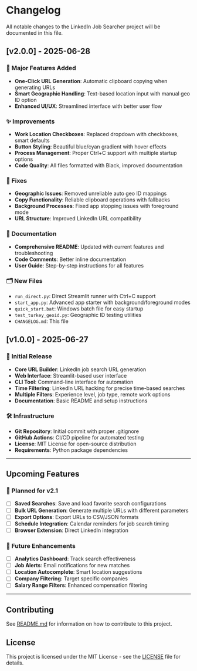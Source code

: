 # Changelog

All notable changes to the LinkedIn Job Searcher project will be documented in this file.

## [v2.0.0] - 2025-06-28

### 🎯 Major Features Added
- **One-Click URL Generation**: Automatic clipboard copying when generating URLs
- **Smart Geographic Handling**: Text-based location input with manual geo ID option
- **Enhanced UI/UX**: Streamlined interface with better user flow

### ✨ Improvements
- **Work Location Checkboxes**: Replaced dropdown with checkboxes, smart defaults
- **Button Styling**: Beautiful blue/cyan gradient with hover effects
- **Process Management**: Proper Ctrl+C support with multiple startup options
- **Code Quality**: All files formatted with Black, improved documentation

### 🔧 Fixes
- **Geographic Issues**: Removed unreliable auto geo ID mappings
- **Copy Functionality**: Reliable clipboard operations with fallbacks
- **Background Processes**: Fixed app stopping issues with foreground mode
- **URL Structure**: Improved LinkedIn URL compatibility

### 📝 Documentation
- **Comprehensive README**: Updated with current features and troubleshooting
- **Code Comments**: Better inline documentation
- **User Guide**: Step-by-step instructions for all features

### 🗂️ New Files
- `run_direct.py`: Direct Streamlit runner with Ctrl+C support
- `start_app.py`: Advanced app starter with background/foreground modes
- `quick_start.bat`: Windows batch file for easy startup
- `test_turkey_geoid.py`: Geographic ID testing utilities
- `CHANGELOG.md`: This file

## [v1.0.0] - 2025-06-27

### 🚀 Initial Release
- **Core URL Builder**: LinkedIn job search URL generation
- **Web Interface**: Streamlit-based user interface
- **CLI Tool**: Command-line interface for automation
- **Time Filtering**: LinkedIn URL hacking for precise time-based searches
- **Multiple Filters**: Experience level, job type, remote work options
- **Documentation**: Basic README and setup instructions

### 🛠️ Infrastructure
- **Git Repository**: Initial commit with proper .gitignore
- **GitHub Actions**: CI/CD pipeline for automated testing
- **License**: MIT License for open-source distribution
- **Requirements**: Python package dependencies

---

## Upcoming Features

### 🔮 Planned for v2.1
- [ ] **Saved Searches**: Save and load favorite search configurations
- [ ] **Bulk URL Generation**: Generate multiple URLs with different parameters
- [ ] **Export Options**: Export URLs to CSV/JSON formats
- [ ] **Schedule Integration**: Calendar reminders for job search timing
- [ ] **Browser Extension**: Direct LinkedIn integration

### 🎯 Future Enhancements
- [ ] **Analytics Dashboard**: Track search effectiveness
- [ ] **Job Alerts**: Email notifications for new matches
- [ ] **Location Autocomplete**: Smart location suggestions
- [ ] **Company Filtering**: Target specific companies
- [ ] **Salary Range Filters**: Enhanced compensation filtering

---

## Contributing

See [README.md](README.md) for information on how to contribute to this project.

## License

This project is licensed under the MIT License - see the [LICENSE](LICENSE) file for details.
